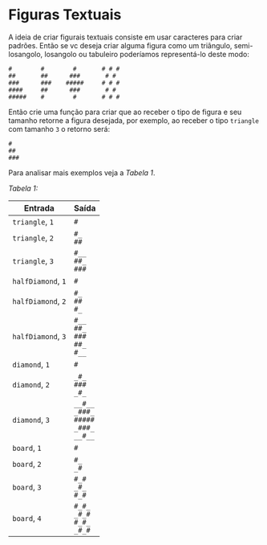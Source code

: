 # Figuras Textuais

A ideia de criar figurais textuais consiste em usar caracteres para criar padrões. Então se vc deseja criar alguma figura como um triângulo, semi-losangolo, losangolo ou tabuleiro poderíamos representá-lo deste modo:

```
#        #        #       # # #
##       ##      ###       # #
###      ###    #####     # # #
####     ##      ###       # #
#####    #        #       # # #
```

Então crie uma função para criar que ao receber o tipo de figura e seu tamanho retorne a figura desejada, por exemplo, ao receber o tipo `triangle` com tamanho `3` o retorno será:

```
#  
## 
###
```

Para analisar mais exemplos veja a _Tabela 1_.

_Tabela 1:_

| Entrada            | Saída                                               |
| ------------------ | --------------------------------------------------- |
| `triangle`, `1`    | `#`                                                 |
| `triangle`, `2`    | `#_`<br>`##`                                        |
| `triangle`, `3`    | `#__`<br>`##_`<br>`###`                             |
| `halfDiamond`, `1` | `#`                                                 |
| `halfDiamond`, `2` | `#_`<br>`##`<br>`#_`                                |
| `halfDiamond`, `3` | `#__`<br>`##_`<br>`###`<br>`##_`<br>`#__`           |
| `diamond`, `1`     | `#`                                                 |
| `diamond`, `2`     | `_#_`<br>`###`<br>`_#_`                             |
| `diamond`, `3`     | `__#__`<br>`_###_`<br>`#####`<br>`_###_`<br>`__#__` |
| `board`, `1`       | `#`                                                 |
| `board`, `2`       | `#_`<br>`_#`                                        |
| `board`, `3`       | `#_#`<br>`_#_`<br>`#_#`                             |
| `board`, `4`       | `#_#_`<br>`_#_#`<br>`#_#_`<br>`_#_#`                |
